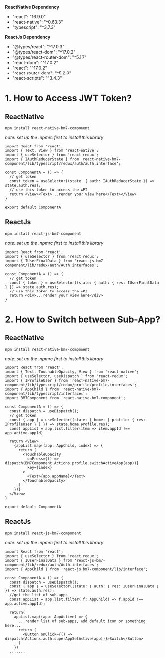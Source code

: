 **ReactNative Dependency**
- "react": "16.9.0"
- "react-native": "^0.63.3"
- "typescript": "^3.7.3"

**ReactJs Dependency**
- "@types/react": "^17.0.3"
- "@types/react-dom": "^17.0.2"
- "@types/react-router-dom": "^5.1.7"
- "react-dom": "^17.0.2"
- "react": "^17.0.2"
- "react-router-dom": "^5.2.0"
- "react-scripts": "^3.4.3"

# 1. How to Access JWT Token?
## ReactNative
`npm install react-native-bm7-component`

*note: set up the .npmrc first to install this library*
```
import React from 'react';
import { Text, View } from 'react-native';
import { useSelector } from 'react-redux';
import { IAuthReducerState } from 'react-native-bm7-component/lib/typescript/redux/auth/auth.interface';

const ComponentA = () => {
  // get token
  const token = useSelector((state: { auth: IAuthReducerState }) => state.auth.res);
  // use this token to access the API
  return <View><Text>...render your view here</Text></View>
}

export default ComponentA
```
## ReactJs
`npm install react-js-bm7-component`

*note: set up the .npmrc first to install this library*
```
import React from 'react';
import { useSelector } from 'react-redux';
import { IUserFinalData } from 'react-js-bm7-component/lib/redux/auth/Auth.interfaces';

const ComponentA = () => {
  // get token
  const { token } = useSelector((state: { auth: { res: IUserFinalData } }) => state.auth.res);
  // use this token to access the API
  return <div>...render your view here</div>
}
```

# 2. How to Switch between Sub-App?
## ReactNative
`npm install react-native-bm7-component`

*note: set up the .npmrc first to install this library*
```
import React from 'react';
import { Text, TouchableOpacity, View } from 'react-native';
import { useSelector, useDispatch } from 'react-redux';
import { IProfileUser } from 'react-native-bm7-component/lib/typescript/redux/profile/profile.interfaces';
import { AppChild } from 'react-native-bm7-component/lib/typescript/interfaces';
import BM7Component from 'react-native-bm7-component';

const ComponentA = () => {
  const dispatch = useDispatch();
  // get token
  const { app } = useSelector((state: { home: { profile: { res: IProfileUser } } }) => state.home.profile.res);
  const appList = app.list.filter(item => item.appId !== app.active.appId)

  return <View>
    {appList.map((app: AppChild, index) => {
      return (
        <TouchableOpacity
          onPress={() => dispatch(BM7Component.Actions.profile.switchActiveApp(app))}
          key={index}
        >
          <Text>{app.appName}</Text>
        </TouchableOpacity>
      )
    })}
  </View>
}

export default ComponentA
```
## ReactJs
`npm install react-js-bm7-component`

*note: set up the .npmrc first to install this library*
```
import React from 'react';
import { useSelector } from 'react-redux';
import { IUserFinalData } from 'react-js-bm7-component/lib/redux/auth/Auth.interfaces';
import { AppChild } from 'react-js-bm7-component/lib/interface';

const ComponentA = () => {
  const dispatch = useDispatch();
  const { app } = useSelector((state: { auth: { res: IUserFinalData } }) => state.auth.res);
  //get the list of sub-apps
  const appList = app.list.filter((f: AppChild) => f.appId !== app.active.appId);
  
  return(
    appList.map((app: AppActive) => {
      ...render list of sub-apps, add default icon or something here...
      return (
        <Button onClick={() => dispatch(Actions.auth.superAppSetActive(app))}>Switch</Button>
      )
    })
  .......
```
